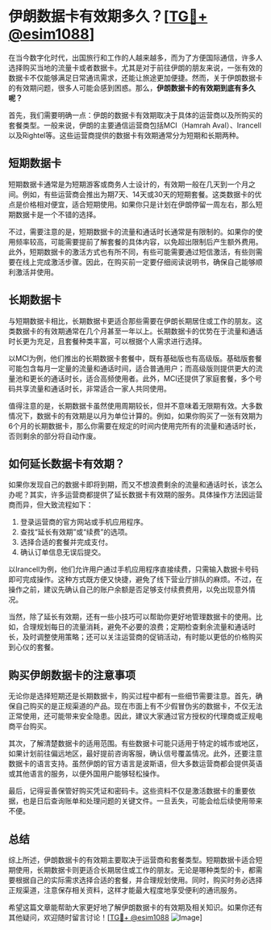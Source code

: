# 伊朗数据卡有效期多久？[[TG💪+ @esim1088](https://t.me/s/esim1088)]

在当今数字化时代，出国旅行和工作的人越来越多，而为了方便国际通信，许多人选择购买当地的流量卡或者数据卡。尤其是对于前往伊朗的朋友来说，一张有效的数据卡不仅能够满足日常通讯需求，还能让旅途更加便捷。然而，关于伊朗数据卡的有效期问题，很多人可能会感到困惑。那么，**伊朗数据卡的有效期到底有多久呢？**

首先，我们需要明确一点：伊朗的数据卡有效期取决于具体的运营商以及所购买的套餐类型。一般来说，伊朗的主要通信运营商包括MCI（Hamrah Aval）、Irancell以及Rightel等。这些运营商提供的数据卡有效期通常分为短期和长期两种。

## 短期数据卡

短期数据卡通常是为短期游客或商务人士设计的，有效期一般在几天到一个月之间。例如，有些运营商会推出为期7天、14天或30天的短期套餐。这类数据卡的优点是价格相对便宜，适合短期使用。如果你只是计划在伊朗停留一周左右，那么短期数据卡是一个不错的选择。

不过，需要注意的是，短期数据卡的流量和通话时长通常是有限制的。如果你的使用频率较高，可能需要提前了解套餐的具体内容，以免超出限制后产生额外费用。此外，短期数据卡的激活方式也有所不同，有些可能需要通过短信激活，有些则需要在线上完成激活步骤。因此，在购买前一定要仔细阅读说明书，确保自己能够顺利激活并使用。

## 长期数据卡

与短期数据卡相比，长期数据卡更适合那些需要在伊朗长期居住或工作的朋友。这类数据卡的有效期通常在几个月甚至一年以上。长期数据卡的优势在于流量和通话时长更为充足，且套餐种类丰富，可以根据个人需求进行选择。

以MCI为例，他们推出的长期数据卡套餐中，既有基础版也有高级版。基础版套餐可能包含每月一定量的流量和通话时间，适合普通用户；而高级版则提供更大的流量池和更长的通话时长，适合高频使用者。此外，MCI还提供了家庭套餐，多个号码共享流量和通话时长，非常适合一家人共同使用。

值得注意的是，长期数据卡虽然使用周期较长，但并不意味着无限期有效。大多数情况下，数据卡的有效期是以月为单位计算的。例如，如果你购买了一张有效期为6个月的长期数据卡，那么你需要在规定的时间内使用完所有的流量和通话时长，否则剩余的部分将自动作废。

## 如何延长数据卡有效期？

如果你发现自己的数据卡即将到期，而又不想浪费剩余的流量和通话时长，该怎么办呢？其实，许多运营商都提供了延长数据卡有效期的服务。具体操作方法因运营商而异，但大致流程如下：

1. 登录运营商的官方网站或手机应用程序。
2. 查找“延长有效期”或“续费”的选项。
3. 选择合适的套餐并完成支付。
4. 确认订单信息无误后提交。

以Irancell为例，他们允许用户通过手机应用程序直接续费，只需输入数据卡号码即可完成操作。这种方式既方便又快捷，避免了线下营业厅排队的麻烦。不过，在操作之前，建议先确认自己的账户余额是否足够支付续费费用，以免出现意外情况。

当然，除了延长有效期，还有一些小技巧可以帮助你更好地管理数据卡的使用。比如，合理规划每日的流量消耗，避免不必要的浪费；定期检查剩余流量和通话时长，及时调整使用策略；还可以关注运营商的促销活动，有时能以更低的价格购买到心仪的套餐。

## 购买伊朗数据卡的注意事项

无论你是选择短期还是长期数据卡，购买过程中都有一些细节需要注意。首先，确保自己购买的是正规渠道的产品。现在市面上有不少假冒伪劣的数据卡，不仅无法正常使用，还可能带来安全隐患。因此，建议大家通过官方授权的代理商或正规电商平台购买。

其次，了解清楚数据卡的适用范围。有些数据卡可能只适用于特定的城市或地区，如果计划前往偏远地区，最好提前咨询客服，确认信号覆盖情况。此外，还要注意数据卡的语言支持。虽然伊朗的官方语言是波斯语，但大多数运营商都会提供英语或其他语言的服务，以便外国用户能够轻松操作。

最后，记得妥善保管好购买凭证和密码卡。这些资料不仅是激活数据卡的重要依据，也是日后查询账单和处理问题的关键文件。一旦丢失，可能会给后续使用带来不便。

## 总结

综上所述，伊朗数据卡的有效期主要取决于运营商和套餐类型。短期数据卡适合短期使用，长期数据卡则更适合长期居住或工作的朋友。无论是哪种类型的卡，都需要根据自己的实际需求选择合适的套餐，并合理规划使用。同时，购买时务必选择正规渠道，注意保存相关资料，这样才能最大程度地享受便利的通讯服务。

希望这篇文章能帮助大家更好地了解伊朗数据卡的有效期及相关知识。如果你还有其他疑问，欢迎随时留言讨论！[[TG💪+ @esim1088](https://t.me/s/esim1088) ![Image](https://i.postimg.cc/4NQfJmqS/Snipaste-2025-05-13-00-14-12.png)]